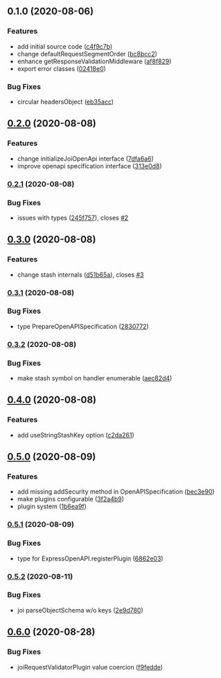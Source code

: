 ## 0.1.0 (2020-08-06)


### Features

* add initial source code ([c4f9c7b](https://github.com/MunifTanjim/express-joi-openapi/commit/c4f9c7bf5917228532d78212832fdd600db53528))
* change defaultRequestSegmentOrder ([bc8bcc2](https://github.com/MunifTanjim/express-joi-openapi/commit/bc8bcc2baf4045e5bef1f9fa130424d040e509f5))
* enhance getResponseValidationMiddleware ([af8f829](https://github.com/MunifTanjim/express-joi-openapi/commit/af8f8298e1554f54864837a7559fcfad437acda9))
* export error classes ([02418e0](https://github.com/MunifTanjim/express-joi-openapi/commit/02418e01408812a4699a369735a3f9086befea3f))


### Bug Fixes

* circular headersObject ([eb35acc](https://github.com/MunifTanjim/express-joi-openapi/commit/eb35acca653ad44b73887b529c10a752440190f7))

## [0.2.0](https://github.com/MunifTanjim/express-joi-openapi/compare/0.1.0...0.2.0) (2020-08-08)


### Features

* change initializeJoiOpenApi interface ([7dfa6a6](https://github.com/MunifTanjim/express-joi-openapi/commit/7dfa6a6229a0cd6276569c6c9c8cb234e21bde65))
* improve openapi specification interface ([313e0d8](https://github.com/MunifTanjim/express-joi-openapi/commit/313e0d8b2acd4c207ebd0fc3a34ceeeeddbad619))

### [0.2.1](https://github.com/MunifTanjim/express-joi-openapi/compare/0.2.0...0.2.1) (2020-08-08)


### Bug Fixes

* issues with types ([245f757](https://github.com/MunifTanjim/express-joi-openapi/commit/245f7572f4c481b7a47b3c60e7f3035a1dc5d111)), closes [#2](https://github.com/MunifTanjim/express-joi-openapi/issues/2)

## [0.3.0](https://github.com/MunifTanjim/express-joi-openapi/compare/0.2.1...0.3.0) (2020-08-08)


### Features

* change stash internals ([d51b65a](https://github.com/MunifTanjim/express-joi-openapi/commit/d51b65afc0ed43f9a2c5fbc8be8dced64e45754c)), closes [#3](https://github.com/MunifTanjim/express-joi-openapi/issues/3)

### [0.3.1](https://github.com/MunifTanjim/express-joi-openapi/compare/0.3.0...0.3.1) (2020-08-08)


### Bug Fixes

* type PrepareOpenAPISpecification ([2830772](https://github.com/MunifTanjim/express-joi-openapi/commit/283077223525339a922cbe736a42b8394f0ab79a))

### [0.3.2](https://github.com/MunifTanjim/express-joi-openapi/compare/0.3.1...0.3.2) (2020-08-08)


### Bug Fixes

* make stash symbol on handler enumerable ([aec82d4](https://github.com/MunifTanjim/express-joi-openapi/commit/aec82d41c4449e24f8196170fb12e5639b4587e9))

## [0.4.0](https://github.com/MunifTanjim/express-joi-openapi/compare/0.3.2...0.4.0) (2020-08-08)


### Features

* add useStringStashKey option ([c2da261](https://github.com/MunifTanjim/express-joi-openapi/commit/c2da2618f5e085f07a633b21f6170fcf4a883521))

## [0.5.0](https://github.com/MunifTanjim/express-joi-openapi/compare/0.4.0...0.5.0) (2020-08-09)


### Features

* add missing addSecurity method in OpenAPISpecification ([bec3e90](https://github.com/MunifTanjim/express-joi-openapi/commit/bec3e90665a52e431529d1ffa983810584eb8135))
* make plugins configurable ([3f2a4b9](https://github.com/MunifTanjim/express-joi-openapi/commit/3f2a4b9b9c1346e1c34cc75f6e4dea92d2db64c3))
* plugin system ([1b6ea9f](https://github.com/MunifTanjim/express-joi-openapi/commit/1b6ea9f1195af9204d5c9e1112a31ffc622db297))

### [0.5.1](https://github.com/MunifTanjim/express-joi-openapi/compare/0.5.0...0.5.1) (2020-08-09)


### Bug Fixes

* type for ExpressOpenAPI.registerPlugin ([6862e03](https://github.com/MunifTanjim/express-joi-openapi/commit/6862e036eca8826ddbd237acdb7eac0adf62deeb))

### [0.5.2](https://github.com/MunifTanjim/express-joi-openapi/compare/0.5.1...0.5.2) (2020-08-11)


### Bug Fixes

* joi parseObjectSchema w/o keys ([2e9d780](https://github.com/MunifTanjim/express-joi-openapi/commit/2e9d78087592e7463d6bd7ac7901f8630ebc1cb1))

## [0.6.0](https://github.com/MunifTanjim/express-joi-openapi/compare/0.5.2...0.6.0) (2020-08-28)


### Bug Fixes

* joiRequestValidatorPlugin value coercion ([f9fedde](https://github.com/MunifTanjim/express-joi-openapi/commit/f9feddea6aa7d806c16f9fd586a0222cd982eb5a))

